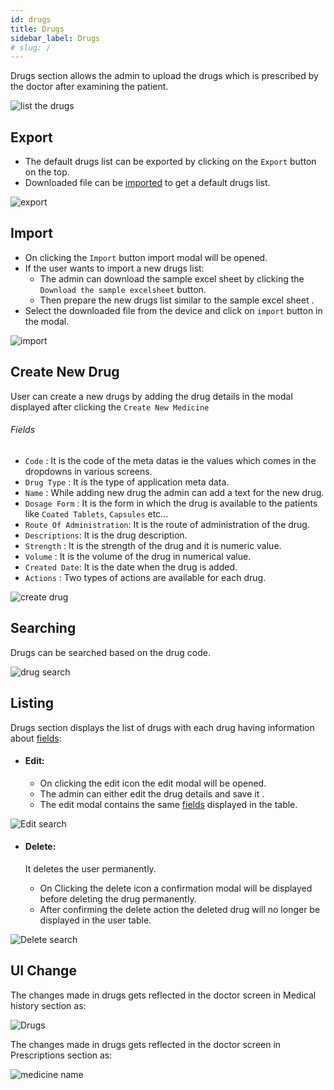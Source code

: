 ```yaml
---
id: drugs
title: Drugs
sidebar_label: Drugs
# slug: /
---
```


Drugs section allows the admin to upload the drugs which is prescribed by the doctor after examining the patient.

![list the drugs](assets/drug/listDrug.png)

## Export

- The default drugs list can be exported by clicking on the `Export` button on the top.
- Downloaded file can be [imported](#Import) to get a default drugs list.

![export](assets/drug/export.png)

## Import

- On clicking the `Import` button import modal will be opened.
- If the user wants to import a new drugs list:
  - The admin can download the sample excel sheet by clicking the `Download the sample excelsheet` button.
  - Then prepare the new drugs list similar to the sample excel sheet .
- Select the downloaded file from the device and click on `import` button in the modal.
<!-- After exporting the default dictionary file `dictionary.xlsx` click on the `Import` button and select the downloaded file and -->

![import](assets/drug/import.png)

## Create New Drug

User can create a new drugs by adding the drug details in the modal displayed after clicking the `Create New Medicine`

###### Fields

- `Code` : It is the code of the meta datas ie the values which comes in the dropdowns in various screens.
- `Drug Type` : It is the type of application meta data.
- `Name` : While adding new drug the admin can add a text for the new drug.
- `Dosage Form` : It is the form in which the drug is available to the patients like `Coated Tablets`, `Capsules` etc...
- `Route Of Administration`: It is the route of administration of the drug.
- `Descriptions`: It is the drug description.
- `Strength` : It is the strength of the drug and it is numeric value.
- `Volume` : It is the volume of the drug in numerical value.
- `Created Date`: It is the date when the drug is added.
- `Actions` : Two types of actions are available for each drug.

![create drug](assets/drug/addDrug.png)

## Searching

Drugs can be searched based on the drug code.

![drug search](assets/drug/drugSearch.png)

## Listing

Drugs section displays the list of drugs with each drug having information about [fields](#fields):

- #### Edit:

  - On clicking the edit icon the edit modal will be opened.
  - The admin can either edit the drug details and save it .
  - The edit modal contains the same [fields](#fields) displayed in the table.

![Edit search](assets/drug/editDrug.png)

- #### Delete:

  It deletes the user permanently.

  - On Clicking the delete icon a confirmation modal will be displayed before deleting the drug permanently.
  - After confirming the delete action the deleted drug will no longer be displayed in the user table.

![Delete search](assets/drug/deleteDrug.png)

## UI Change

The changes made in drugs gets reflected in the doctor screen in Medical history section as:

![Drugs](assets/drug/drugs.png)

The changes made in drugs gets reflected in the doctor screen in Prescriptions section as:

![medicine name](assets/drug/medicineName.png)
